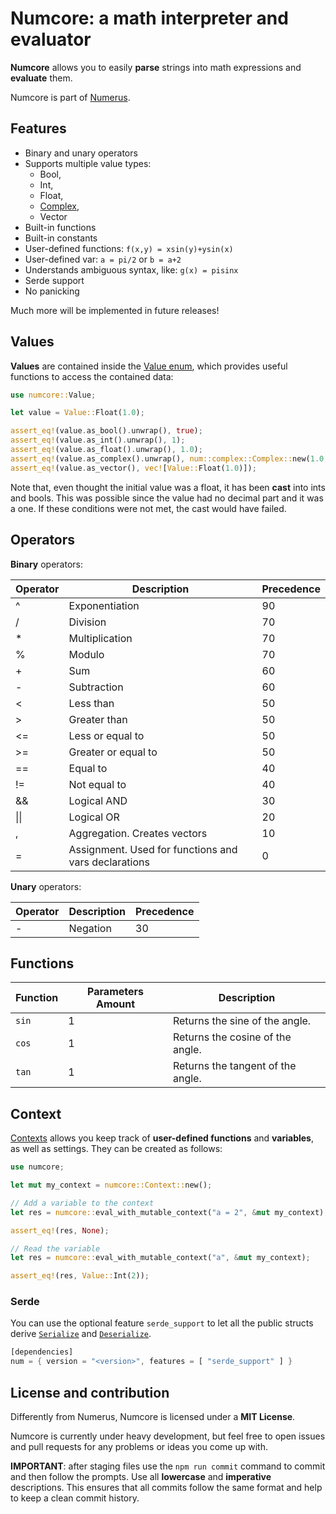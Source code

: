 
# Numcore: a math interpreter and evaluator
**Numcore** allows you to easily **parse** strings into math expressions
and **evaluate** them.

Numcore is part of [Numerus](https://github.com/BearToCode/Numerus).

## Features
* Binary and unary operators
* Supports multiple value types:
    * Bool,
    * Int,
    * Float,
    * [Complex](num::complex::Complex64),
    * Vector
* Built-in functions
* Built-in constants
* User-defined functions: `f(x,y) = xsin(y)+ysin(x)`
* User-defined var: `a = pi/2` or `b = a+2`
* Understands ambiguous syntax, like: `g(x) = pisinx`
* Serde support
* No panicking

Much more will be implemented in future releases!

## Values
**Values** are contained inside the [Value enum](Value), which provides useful functions
to access the contained data:

```rust
use numcore::Value;

let value = Value::Float(1.0);

assert_eq!(value.as_bool().unwrap(), true);
assert_eq!(value.as_int().unwrap(), 1);
assert_eq!(value.as_float().unwrap(), 1.0);
assert_eq!(value.as_complex().unwrap(), num::complex::Complex::new(1.0, 0.0));
assert_eq!(value.as_vector(), vec![Value::Float(1.0)]);
```

Note that, even thought the initial value was a float, it has been **cast** into ints and bools. This
was possible since the value had no decimal part and it was a one. If these conditions were not
met, the cast would have failed.

## Operators
**Binary** operators:

| Operator | Description | Precedence |
|----------|-------------|------------|
| ^  | Exponentiation                                       | 90 |
| /  | Division                                             | 70 |
| *  | Multiplication                                       | 70 |
| %  | Modulo                                               | 70 |
| +  | Sum                                                  | 60 |
| -  | Subtraction                                          | 60 |
| <  | Less than                                            | 50 |
| >  | Greater than                                         | 50 |
| <= | Less or equal to                                     | 50 |
| >= | Greater or equal to                                  | 50 |
| == | Equal to                                             | 40 |
| != | Not equal to                                         | 40 |
| && | Logical AND                                          | 30 |
| &#124;&#124; | Logical OR                                 | 20 |
| ,  | Aggregation. Creates vectors                         | 10 |
| =  | Assignment. Used for functions and vars declarations | 0  |

**Unary** operators:

| Operator | Description | Precedence |
|----------|-------------|------------|
| - | Negation | 30 |

## Functions

| Function | Parameters Amount | Description                       |
|----------|-------------------|-----------------------------------|
| `sin`    | 1                 | Returns the sine of the angle.    |
| `cos`    | 1                 | Returns the cosine of the angle.  |
| `tan`    | 1                 | Returns the tangent of the angle. |

## Context

[Contexts](Context) allows you keep track of **user-defined functions** and **variables**, as well
as settings. They can be created as follows:

```rust
use numcore;

let mut my_context = numcore::Context::new();

// Add a variable to the context
let res = numcore::eval_with_mutable_context("a = 2", &mut my_context);

assert_eq!(res, None);

// Read the variable
let res = numcore::eval_with_mutable_context("a", &mut my_context);

assert_eq!(res, Value::Int(2));
```

### Serde

You can use the optional feature `serde_support` to let all the public structs
derive  [`Serialize`](https://docs.rs/serde/1.0.71/serde/trait.Serializer.html) and
[`Deserialize`](https://docs.rs/serde/1.0.71/serde/trait.Serializer.html).

```rust
[dependencies]
num = { version = "<version>", features = [ "serde_support" ] }
```

## License and contribution
Differently from Numerus, Numcore is licensed under a **MIT License**.

Numcore is currently under heavy development, but feel free to open issues and
pull requests for any problems or ideas you come up with.

**IMPORTANT**: after staging files use the `npm run commit` command to commit and then
follow the prompts. Use all **lowercase** and **imperative** descriptions. This
ensures that all commits follow the same format and help to keep a clean commit history.


